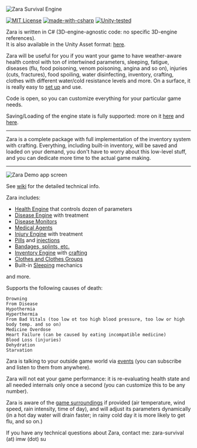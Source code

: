 ![Zara Survival Engine](http://imw.su/zaralogo_gh.png)

[![MIT License](https://img.shields.io/badge/License-MIT-green.svg)](https://github.com/vagrod/zara/blob/master/LICENSE)
[![made-with-csharp](https://img.shields.io/badge/Made%20with-C%23%207.3-%23239120.svg)](https://docs.microsoft.com/en-us/dotnet/csharp/whats-new/csharp-7)
[![Unity-tested](https://img.shields.io/badge/Tested%20with-Unity%20-%23000000.svg?&logo=unity)](https://unity.com)
 
Zara is written in C# (3D-engine-agnostic code: no specific 3D-engine references).\
It is also available in the Unity Asset format: [here](https://assetstore.unity.com/packages/templates/systems/zara-survival-engine-182386#description).

Zara will be useful for you if you want your game to have weather-aware health control with ton of intertwined parameters, sleeping, fatigue, diseases (flu, food poisoning, venom poisoning, angina and so on), injuries (cuts, fractures), food spoiling, water disinfecting, inventory, crafting, clothes with different water/cold resistance levels and more. On a surface, it is really easy to [set up](https://github.com/vagrod/zara/wiki/Getting-Started) and use.

Code is open, so you can customize everything for your particular game needs.

Saving/Loading of the engine state is fully supported: more on it [here](https://github.com/vagrod/zara/wiki/How-To-Save-and-Load-Engine-State) and [here](https://github.com/vagrod/zara/wiki/Add-Stuff-to-State-Saving-and-Loading).
***
Zara is a complete package with full implementation of the inventory system with crafting. Everything, including built-in inventory, will be saved and loaded on your demand, you don't have to worry about this low-level stuff, and you can dedicate more time to the actual game making.
***
![Zara Demo app screen](http://imw.su/ZaraDemoScreen_06.png)

See [wiki](https://github.com/vagrod/zara/wiki) for the detailed technical info.

Zara includes:
+ [Health Engine](https://github.com/vagrod/zara/wiki/Health-Controller) that controls dozen of parameters
+ [Disease Engine](https://github.com/vagrod/zara/wiki/Diseases) with treatment
+ [Disease Monitors](https://github.com/vagrod/zara/wiki/Disease-Monitors)
+ [Medical Agents](https://github.com/vagrod/zara/wiki/Medical-Agents)
+ [Injury Engine](https://github.com/vagrod/zara/wiki/Injuries) with treatment
+ [Pills](https://github.com/vagrod/zara/wiki/Consumables-(pills)-Treatment) and [injections](https://github.com/vagrod/zara/wiki/Appliances-(injections)-Treatment)
+ [Bandages, splints, etc.](https://github.com/vagrod/zara/wiki/How-To-Put-Bandages-and-Stuff)
+ [Inventory Engine](https://github.com/vagrod/zara/wiki/Inventory-Controller) with [crafting](https://github.com/vagrod/zara/wiki/How-to-Combine-Items)
+ [Clothes and Clothes Groups](https://github.com/vagrod/zara/wiki/Clothes)
+ Built-in [Sleeping](https://github.com/vagrod/zara/wiki/How-To-Sleep) mechanics
 
 and more.
 
 Supports the following causes of death:
 ~~~
 Drowning
 From Disease
 Hypothermia
 Hyperthermia
 From Bad Vitals (too low ot too high blood pressure, too low or high body temp. and so on)
 Medicine Overdose
 Heart Failure (can be caused by eating incompatible medicine)
 Blood Loss (injuries)
 Dehydration
 Starvation 
 ~~~
 
Zara is talking to your outside game world via [events](https://github.com/vagrod/zara/wiki/Handling-Zara-Events) (you can subscribe and listen to them from anywhere).

Zara will not eat your game performance: it is re-evaluating health state and all needed internals only once a second (you can customize this to be any number).

Zara is aware of the [game surroundings](https://github.com/vagrod/zara/wiki/Setting-Up-Weather-Desctiption) if provided (air temperature, wind speed, rain intensity, time of day), and will adjust its parameters dynamically (in a hot day water will drain faster; in rainy cold day it is more likely to get flu, and so on.)

If you have any technical questions about Zara, contact me: zara-survival (at) imw (dot) su
